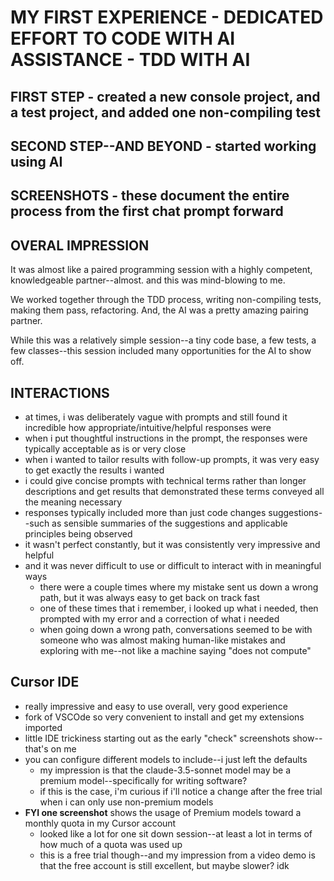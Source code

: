 # MY FIRST EXPERIENCE - DEDICATED EFFORT TO CODE WITH AI ASSISTANCE - TDD WITH AI

## FIRST STEP - created a new console project, and a test project, and added one non-compiling test

## SECOND STEP--AND BEYOND - started working using AI

## SCREENSHOTS - these document the entire process from the first chat prompt forward

## OVERAL IMPRESSION

It was almost like a paired programming session with a highly competent, knowledgeable partner--almost. and this was mind-blowing to me.

We worked together through the TDD process, writing non-compiling tests, making them pass, refactoring. And, the AI was a pretty amazing pairing partner.

While this was a relatively simple session--a tiny code base, a few tests, a few classes--this session included many opportunities for the AI to show off.

## INTERACTIONS

- at times, i was deliberately vague with prompts and still found it incredible how appropriate/intuitive/helpful responses were
- when i put thoughtful instructions in the prompt, the responses were typically acceptable as is or very close
- when i wanted to tailor results with follow-up prompts, it was very easy to get exactly the results i wanted
- i could give concise prompts with technical terms rather than longer descriptions and get results that demonstrated these terms conveyed all the meaning necessary
- responses typically included more than just code changes suggestions--such as sensible summaries of the suggestions and applicable principles being observed
- it wasn't perfect constantly, but it was consistently very impressive and helpful
- and it was never difficult to use or difficult to interact with in meaningful ways
    - there were a couple times where my mistake sent us down a wrong path, but it was always easy to get back on track fast
    - one of these times that i remember, i looked up what i needed, then prompted with my error and a correction of what i needed
    - when going down a wrong path, conversations seemed to be with someone who was almost making human-like mistakes and exploring with me--not like a machine saying "does not compute"

## Cursor IDE

- really impressive and easy to use overall, very good experience
- fork of VSCOde so very convenient to install and get my extensions imported
- little IDE trickiness starting out as the early "check" screenshots show--that's on me
- you can configure different models to include--i just left the defaults
    - my impression is that the claude-3.5-sonnet model may be a premium model--specifically for writing software?
    - if this is the case, i'm curious if i'll notice a change after the free trial when i can only use non-premium models
- **FYI one screenshot** shows the usage of Premium models toward a monthly quota in my Cursor account
    - looked like a lot for one sit down session--at least a lot in terms of how much of a quota was used up
    - this is a free trial though--and my impression from a video demo is that the free account is still excellent, but maybe slower? idk
